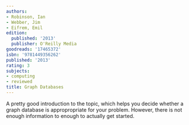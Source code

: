 ```yaml
---
authors:
- Robinson, Ian
- Webber, Jim
- Eifrem, Emil
edition:
  published: '2013'
  publisher: O'Reilly Media
goodreads: '17465372'
isbn: '9781449356262'
published: '2013'
rating: 3
subjects:
- computing
- reviewed
title: Graph Databases
---
```

A pretty good introduction to the topic, which helps you decide whether a graph database is appropropriate for your problem. However, there is not enough information to enough to actually get started.
